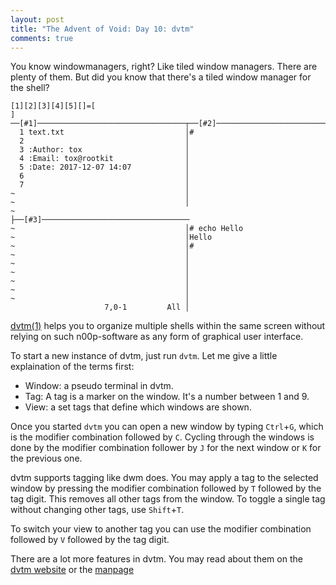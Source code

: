 ```yaml
---
layout: post
title: "The Advent of Void: Day 10: dvtm"
comments: true
---
```


You know windowmanagers, right? Like tiled window managers. There are plenty of them. But did you know that there's a tiled window manager for the shell?



```
[1][2][3][4][5][]=[                                                           ]
──[#1]─────────────────────────────────┬──[#2]─────────────────────────────────
  1 text.txt                           │#
  2                                    │
  3 :Author: tox                       │
  4 :Email: tox@rootkit                │
  5 :Date: 2017-12-07 14:07            │
  6                                    │
  7                                    │
~                                      │
~                                      │
~                                      ├──[#3]─────────────────────────────────
~                                      │# echo Hello
~                                      │Hello
~                                      │#
~                                      │
~                                      │
~                                      │
~                                      │
~                                      │
~                                      │
                     7,0-1         All │
```



[dvtm(1)](https://man.voidlinux.eu/dvtm.1) helps you to organize multiple shells
within the same screen without relying on such n00p-software as any form of
graphical user interface.

To start a new instance of dvtm, just run `dvtm`. Let me give a little
explaination of the terms first:

* Window: a pseudo terminal in dvtm.
* Tag: A tag is a marker on the window. It's a number between 1 and 9.
* View: a set tags that define which windows are shown.

Once you started `dvtm` you can open a new window by typing `Ctrl`+`G`, which is
the modifier combination followed by `C`. Cycling through the windows is done
by the modifier combination follower by `J` for the next window or `K` for the
previous one.

dvtm supports tagging like dwm does. You may apply a tag to the selected window
by pressing the modifier combination followed by `T` followed by the tag digit.
This removes all other tags from the window.
To toggle a single tag without changing other tags, use `Shift`+`T`.

To switch your view to another tag you can use the modifier combination followed
by `V` followed by the tag digit.

There are a lot more features in dvtm. You may read about them on the
[dvtm website](http://www.brain-dump.org/projects/dvtm/#quickstart)
or the [manpage](https://man.voidlinux.eu/dvtm.1)
